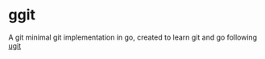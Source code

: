 # ggit
A git minimal git implementation in go, created to learn git and go following [ugit](https://www.leshenko.net/p/ugit)
